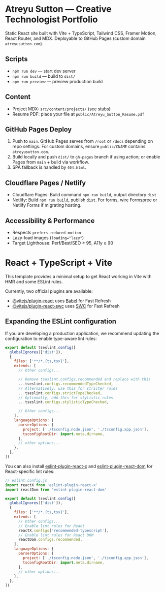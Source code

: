 # Atreyu Sutton — Creative Technologist Portfolio

Static React site built with Vite + TypeScript, Tailwind CSS, Framer Motion, React Router, and MDX. Deployable to GitHub Pages (custom domain `atreyusutton.com`).

## Scripts

- `npm run dev` — start dev server
- `npm run build` — build to `dist/`
- `npm run preview` — preview production build

## Content

- Project MDX: `src/content/projects/` (see stubs)
- Resume PDF: place your file at `public/Atreyu_Sutton_Resume.pdf`

## GitHub Pages Deploy

1. Push to `main`. GitHub Pages serves from `/root` or `/docs` depending on repo settings. For custom domains, ensure `public/CNAME` contains `atreyusutton.com`.
2. Build locally and push `dist/` to `gh-pages` branch if using action; or enable Pages from `main` + build via workflow.
3. SPA fallback is handled by `404.html`.

## Cloudflare Pages / Netlify

- Cloudflare Pages: Build command `npm run build`, output directory `dist`
- Netlify: Build `npm run build`, publish `dist`. For forms, wire Formspree or Netlify Forms if migrating hosting.

## Accessibility & Performance

- Respects `prefers-reduced-motion`
- Lazy-load images (`loading="lazy"`)
- Target Lighthouse: Perf/Best/SEO ≥ 95, A11y ≥ 90

# React + TypeScript + Vite

This template provides a minimal setup to get React working in Vite with HMR and some ESLint rules.

Currently, two official plugins are available:

- [@vitejs/plugin-react](https://github.com/vitejs/vite-plugin-react/blob/main/packages/plugin-react) uses [Babel](https://babeljs.io/) for Fast Refresh
- [@vitejs/plugin-react-swc](https://github.com/vitejs/vite-plugin-react/blob/main/packages/plugin-react-swc) uses [SWC](https://swc.rs/) for Fast Refresh

## Expanding the ESLint configuration

If you are developing a production application, we recommend updating the configuration to enable type-aware lint rules:

```js
export default tseslint.config([
  globalIgnores(['dist']),
  {
    files: ['**/*.{ts,tsx}'],
    extends: [
      // Other configs...

      // Remove tseslint.configs.recommended and replace with this
      ...tseslint.configs.recommendedTypeChecked,
      // Alternatively, use this for stricter rules
      ...tseslint.configs.strictTypeChecked,
      // Optionally, add this for stylistic rules
      ...tseslint.configs.stylisticTypeChecked,

      // Other configs...
    ],
    languageOptions: {
      parserOptions: {
        project: ['./tsconfig.node.json', './tsconfig.app.json'],
        tsconfigRootDir: import.meta.dirname,
      },
      // other options...
    },
  },
])
```

You can also install [eslint-plugin-react-x](https://github.com/Rel1cx/eslint-react/tree/main/packages/plugins/eslint-plugin-react-x) and [eslint-plugin-react-dom](https://github.com/Rel1cx/eslint-react/tree/main/packages/plugins/eslint-plugin-react-dom) for React-specific lint rules:

```js
// eslint.config.js
import reactX from 'eslint-plugin-react-x'
import reactDom from 'eslint-plugin-react-dom'

export default tseslint.config([
  globalIgnores(['dist']),
  {
    files: ['**/*.{ts,tsx}'],
    extends: [
      // Other configs...
      // Enable lint rules for React
      reactX.configs['recommended-typescript'],
      // Enable lint rules for React DOM
      reactDom.configs.recommended,
    ],
    languageOptions: {
      parserOptions: {
        project: ['./tsconfig.node.json', './tsconfig.app.json'],
        tsconfigRootDir: import.meta.dirname,
      },
      // other options...
    },
  },
])
```
